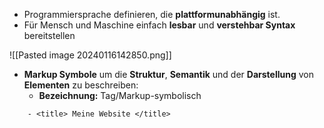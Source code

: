 - Programmiersprache definieren, die **plattformunabhängig** ist.
- Für Mensch und Maschine einfach **lesbar** und **verstehbar Syntax** bereitstellen

![[Pasted image 20240116142850.png]]

- **Markup Symbole** um die **Struktur**, **Semantik** und der **Darstellung** von **Elementen** zu beschreiben:
	- **Bezeichnung:** Tag/Markup-symbolisch
```
	- <title> Meine Website </title>
```
